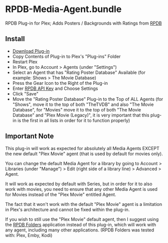 # RPDB-Media-Agent.bundle

RPDB Plug-in for Plex; Adds Posters / Backgrounds with Ratings from [RPDB](https://ratingposterdb.com/)

## Install

- [Download Plug-in](https://github.com/RatingPosterDB/RPDB-Media-Agent.bundle/releases/download/v0.0.5/RPDB-Media-Agent.bundle.zip)
- Copy Contents of Plug-in to Plex's "Plug-ins" Folder
- Restart Plex
- In Plex, go to Account > Agents (under "Settings")
- Select an Agent that has "Rating Poster Database" Available (for example: Shows > The Movie Database)
- Press the Gear Icon to the Right of the Plug-in
- Enter [RPDB API Key](https://ratingposterdb.com/api-key/) and Choose Settings
- Click "Save"
- Move the "Rating Poster Database" Plug-in to the Top of ALL Agents (for "Shows", move it to the top of both "TheTVDB" and also "The Movie Database", for "Movies" move it to the top of both "The Movie Database" and "Plex Movie (Legacy)", it is very important that this plug-in is the first in all lists in order for it to function properly)

## Important Note

This plug-in will work as expected for absolutely all Media Agents EXCEPT the new default "Plex Movie" agent (that is used by default for movies only).

You can change the default Media Agent for a library by going to Account > Libraries (under "Manage") > Edit (right side of a library line) > Advanced > Agent.

It will work as expected by default with Series, but in order for it to also work with movies, you need to ensure that any other Media Agent is used for Movies instead of the "Plex Movie" entitled Agent.

The fact that it won't work with the default "Plex Movie" agent is a limitation in Plex's architecture and cannot be fixed within the plug-in.

If you wish to still use the "Plex Movie" default agent, then I suggest using the [RPDB Folders](https://github.com/jaruba/rpdb-folders/blob/main/README.md) application instead of this plug-in, which will work with any agent, including many other applications. (RPDB Folders was tested with: Plex, Emby, Kodi)
